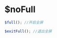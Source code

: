 # $noFull

<ContainerBox title="介绍">
<template #desc>
点击指定按钮或指定条件下全屏显示

只能通过事件触发，否则无效
</template>
</ContainerBox>

<ContainerBox title="基础用法">

```js
$full(); //开启全屏
```

<ShowCode>
<template #codes>

```js
export function $isFull() {
  const docElm = document.documentElement;
  if (docElm.requestFullscreen) {
    docElm.requestFullscreen();
  } else if (docElm.moRequestFullScreen) {
    docElm.mozRequestFullScreen();
  } else if (docElm.webkitRequestFullScreen) {
    docElm.webkitRequestFullScreen();
  } else if (docElm.msRequestFullscreen) {
    docElm.msRequestFullscreen();
  }
}
```

</template>
</ShowCode>
</ContainerBox>

<ContainerBox title="基础用法">

```js
$exitFull(); //退出全屏
```

<ShowCode>
<template #codes>

```js
export function $exitFull() {
  if (document.exitFullscreen) {
    document.exitFullscreen();
  } else if (document.mozCancelFullScreen) {
    document.mozCancelFullScreen();
  } else if (document.webkitCancelFullScreen) {
    document.webkitCancelFullScreen();
  } else if (document.msExitFullscreen) {
    document.msExitFullscreen();
  }
}
```

</template>
</ShowCode>
</ContainerBox>
